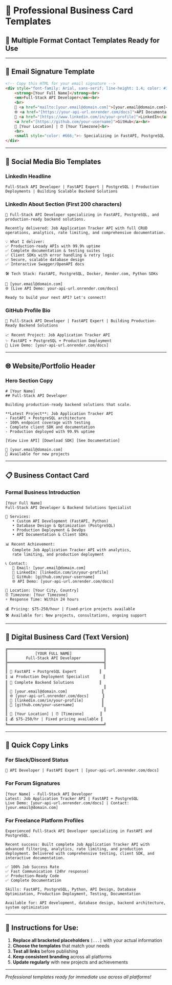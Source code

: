 # 💼 Professional Business Card Templates

## 🎯 Multiple Format Contact Templates Ready for Use

---

## 📧 Email Signature Template

```html
<!-- Copy this HTML for your email signature -->
<div style="font-family: Arial, sans-serif; line-height: 1.4; color: #333;">
    <strong>[Your Full Name]</strong><br>
    <em>Full-Stack API Developer</em><br>
    <br>
    📧 <a href="mailto:[your.email@domain.com]">[your.email@domain.com]</a><br>
    🌐 <a href="[https://your-api-url.onrender.com/docs]">API Documentation</a><br>
    💼 <a href="[https://www.linkedin.com/in/your-profile]">LinkedIn</a> | 
    <a href="[https://github.com/your-username]">GitHub</a><br>
    📍 [Your Location] | ⏰ [Your Timezone]<br>
    <br>
    <small style="color: #666;">✨ Specializing in FastAPI, PostgreSQL & Production Deployments</small>
</div>
```

---

## 📱 Social Media Bio Templates

### LinkedIn Headline
```
Full-Stack API Developer | FastAPI Expert | PostgreSQL | Production Deployments | Building Scalable Backend Solutions
```

### LinkedIn About Section (First 200 characters)
```
🚀 Full-Stack API Developer specializing in FastAPI, PostgreSQL, and production-ready backend solutions.

Recently delivered: Job Application Tracker API with full CRUD operations, analytics, rate limiting, and comprehensive documentation.

💡 What I deliver:
✅ Production-ready APIs with 99.9% uptime
✅ Complete documentation & testing suites  
✅ Client SDKs with error handling & retry logic
✅ Secure, scalable database design
✅ Interactive Swagger/OpenAPI docs

🛠️ Tech Stack: FastAPI, PostgreSQL, Docker, Render.com, Python SDKs

📧 [your.email@domain.com]
🌐 [Live API Demo: your-api-url.onrender.com/docs]

Ready to build your next API? Let's connect!
```

### GitHub Profile Bio
```
🚀 Full-Stack API Developer | FastAPI Expert | Building Production-Ready Backend Solutions

📈 Recent Project: Job Application Tracker API
✨ FastAPI + PostgreSQL + Production Deployment
🔗 Live Demo: [your-api-url.onrender.com/docs]
```

---

## 🌐 Website/Portfolio Header

### Hero Section Copy
```
# [Your Name]
## Full-Stack API Developer

Building production-ready backend solutions that scale.

**Latest Project**: Job Application Tracker API
- FastAPI + PostgreSQL architecture  
- 100% endpoint coverage with testing
- Complete client SDK and documentation
- Production deployed with 99.9% uptime

[View Live API] [Download SDK] [See Documentation]

📧 [your.email@domain.com]
💼 Available for new projects
```

---

## 📋 Business Contact Card

### Formal Business Introduction
```
[Your Full Name]
Full-Stack API Developer & Backend Solutions Specialist

🏢 Services:
   • Custom API Development (FastAPI, Python)
   • Database Design & Optimization (PostgreSQL)
   • Production Deployment & DevOps
   • API Documentation & Client SDKs

📊 Recent Achievement:
   Complete Job Application Tracker API with analytics,
   rate limiting, and production deployment

📞 Contact:
   📧 Email: [your.email@domain.com]
   💼 LinkedIn: [linkedin.com/in/your-profile]
   🔗 GitHub: [github.com/your-username]
   🌐 API Demo: [your-api-url.onrender.com/docs]

📍 Location: [Your City, Country]
⏰ Timezone: [Your Timezone]
⚡ Response Time: Within 24 hours

💰 Pricing: $75-250/hour | Fixed-price projects available
🛠️ Available for: New projects, consultations, ongoing support
```

---

## 🎨 Digital Business Card (Text Version)

```
╔══════════════════════════════════════════╗
║            [YOUR FULL NAME]              ║
║        Full-Stack API Developer          ║
╠══════════════════════════════════════════╣
║                                          ║
║ 🚀 FastAPI + PostgreSQL Expert          ║
║ 📊 Production Deployment Specialist      ║
║ 🔧 Complete Backend Solutions           ║
║                                          ║
║ 📧 [your.email@domain.com]               ║
║ 🌐 [your-api-url.onrender.com/docs]      ║
║ 💼 [linkedin.com/in/your-profile]        ║
║ 🔗 [github.com/your-username]            ║
║                                          ║
║ 📍 [Your Location] | ⏰ [Timezone]       ║
║ 💰 $75-250/hr | Fixed pricing available ║
╚══════════════════════════════════════════╝
```

---

## 🔗 Quick Copy Links

### For Slack/Discord Status
```
🚀 API Developer | FastAPI Expert | [your-api-url.onrender.com/docs]
```

### For Forum Signatures
```
[Your Name] - Full-Stack API Developer
Latest: Job Application Tracker API | FastAPI + PostgreSQL
Live Demo: [your-api-url.onrender.com/docs] | Contact: [your.email@domain.com]
```

### For Freelance Platform Profiles
```
Experienced Full-Stack API Developer specializing in FastAPI and PostgreSQL. 

Recent success: Built complete Job Application Tracker API with advanced filtering, analytics, rate limiting, and production deployment. Delivered with comprehensive testing, client SDK, and interactive documentation.

✅ 100% Job Success Rate
✅ Fast Communication (24hr response)
✅ Production-Ready Code
✅ Complete Documentation

Skills: FastAPI, PostgreSQL, Python, API Design, Database Optimization, Production Deployment, Testing, Documentation

Available for: API development, database design, backend architecture, system optimization
```

---

## 📝 Instructions for Use:

1. **Replace all bracketed placeholders** `[...]` with your actual information
2. **Choose the templates** that match your needs
3. **Test all links** before publishing
4. **Keep consistent branding** across all platforms
5. **Update regularly** with new projects and achievements

---

*Professional templates ready for immediate use across all platforms!*
